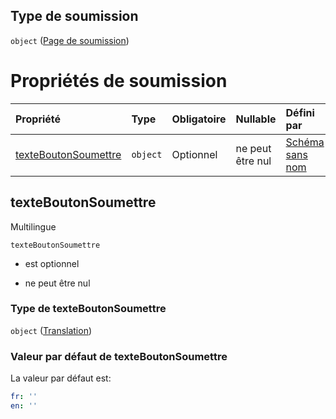 ## Type de soumission

`object` ([Page de soumission](frw-definitions-configuration-du-formulaire-properties-page-de-soumission.md))

# Propriétés de soumission

| Propriété                                     | Type     | Obligatoire | Nullable         | Défini par                                                                                                                                     |
| :-------------------------------------------- | :------- | :---------- | :--------------- | :--------------------------------------------------------------------------------------------------------------------------------------------- |
| [texteBoutonSoumettre](#texteboutonsoumettre) | `object` | Optionnel   | ne peut être nul | [Schéma sans nom](frw-definitions-translation.md "https://example.com/schemas/custom#/definitions/Soumission/properties/texteBoutonSoumettre") |

## texteBoutonSoumettre

Multilingue

`texteBoutonSoumettre`

*   est optionnel

*   ne peut être nul

### Type de texteBoutonSoumettre

`object` ([Translation](frw-definitions-translation.md))

### Valeur par défaut de texteBoutonSoumettre

La valeur par défaut est:

```yaml
fr: ''
en: ''

```

